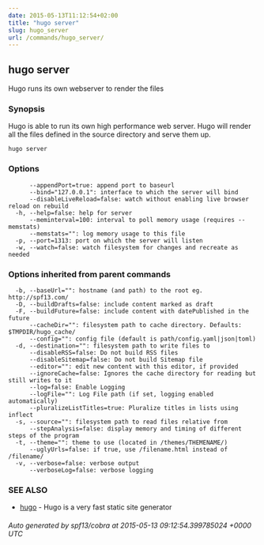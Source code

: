 ```yaml
---
date: 2015-05-13T11:12:54+02:00
title: "hugo server"
slug: hugo_server
url: /commands/hugo_server/
---
```

## hugo server

Hugo runs its own webserver to render the files

### Synopsis


Hugo is able to run its own high performance web server.
Hugo will render all the files defined in the source directory and
serve them up.

```
hugo server
```

### Options

```
      --appendPort=true: append port to baseurl
      --bind="127.0.0.1": interface to which the server will bind
      --disableLiveReload=false: watch without enabling live browser reload on rebuild
  -h, --help=false: help for server
      --meminterval=100: interval to poll memory usage (requires --memstats)
      --memstats="": log memory usage to this file
  -p, --port=1313: port on which the server will listen
  -w, --watch=false: watch filesystem for changes and recreate as needed
```

### Options inherited from parent commands

```
  -b, --baseUrl="": hostname (and path) to the root eg. http://spf13.com/
  -D, --buildDrafts=false: include content marked as draft
  -F, --buildFuture=false: include content with datePublished in the future
      --cacheDir="": filesystem path to cache directory. Defaults: $TMPDIR/hugo_cache/
      --config="": config file (default is path/config.yaml|json|toml)
  -d, --destination="": filesystem path to write files to
      --disableRSS=false: Do not build RSS files
      --disableSitemap=false: Do not build Sitemap file
      --editor="": edit new content with this editor, if provided
      --ignoreCache=false: Ignores the cache directory for reading but still writes to it
      --log=false: Enable Logging
      --logFile="": Log File path (if set, logging enabled automatically)
      --pluralizeListTitles=true: Pluralize titles in lists using inflect
  -s, --source="": filesystem path to read files relative from
      --stepAnalysis=false: display memory and timing of different steps of the program
  -t, --theme="": theme to use (located in /themes/THEMENAME/)
      --uglyUrls=false: if true, use /filename.html instead of /filename/
  -v, --verbose=false: verbose output
      --verboseLog=false: verbose logging
```

### SEE ALSO
* [hugo](/commands/hugo/)	 - Hugo is a very fast static site generator

###### Auto generated by spf13/cobra at 2015-05-13 09:12:54.399785024 +0000 UTC
